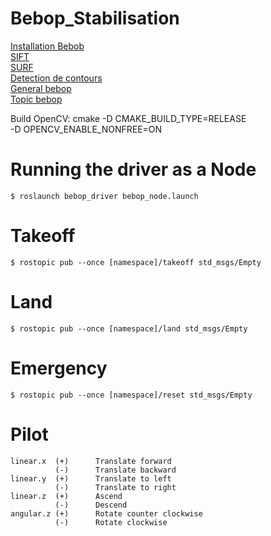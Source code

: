 # Bebop_Stabilisation

[Installation Bebob](https://bebop-autonomy.readthedocs.io/en/latest/installation.html)  
[SIFT](https://www.cs.ubc.ca/~lowe/papers/ijcv04.pdf)  
[SURF](https://link.springer.com/chapter/10.1007/11744023_32)  
[Detection de contours](https://docs.opencv.org/master/df/d0d/tutorial_find_contours.html)  
[General bebop](https://bebop-autonomy.readthedocs.io/en/latest/index.html)  
[Topic bebop](https://bebop-autonomy.readthedocs.io/en/latest/reading.html) 

Build OpenCV:
cmake -D CMAKE_BUILD_TYPE=RELEASE \
    -D OPENCV_ENABLE_NONFREE=ON

**Running the driver as a Node**
====
    $ roslaunch bebop_driver bebop_node.launch

**Takeoff**
====
    $ rostopic pub --once [namespace]/takeoff std_msgs/Empty

**Land**
====
    $ rostopic pub --once [namespace]/land std_msgs/Empty

**Emergency**
====
    $ rostopic pub --once [namespace]/reset std_msgs/Empty

**Pilot**
====
    linear.x  (+)      Translate forward
              (-)      Translate backward
    linear.y  (+)      Translate to left
              (-)      Translate to right
    linear.z  (+)      Ascend
              (-)      Descend
    angular.z (+)      Rotate counter clockwise
              (-)      Rotate clockwise
